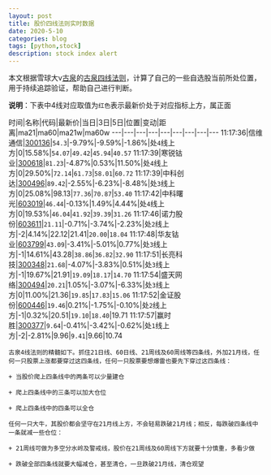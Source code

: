 ```yaml
---
layout: post
title: 股价四线法则实时数据
date: 2020-5-10
categories: blog
tags: [python,stock]
description: stock index alert
---
```



本文根据雪球大v[古泉](https://xueqiu.com/u/7148646888)的[古泉四线法则](https://xueqiu.com/7148646888/130498192)，计算了自己的一些自选股当前所处位置，用于持续追踪验证，帮助自己进行判断。

**说明**：下表中4线对应取值为`红色`表示最新价处于对应指标上方，属正面

时间|名称|代码|最新价|当日|3日|5日|位置|变动|距离|ma21|ma60|ma21w|ma60w
---|---|---|---|---|---|---|---|---
11:17:36|信维通信|[300136](https://xueqiu.com/S/SZ300136)|`54.3`|-9.79%|-9.59%|-1.86%|处`4`线上方|0|15.58%|`54.07`|`49.42`|`45.94`|`40.57`
11:17:39|寒锐钴业|[300618](https://xueqiu.com/S/SZ300618)|`81.23`|-4.87%|0.53%|11.50%|处`4`线上方|0|29.50%|`72.14`|`61.73`|`58.01`|`60.72`
11:17:39|中科创达|[300496](https://xueqiu.com/S/SZ300496)|`89.42`|-2.55%|-6.23%|-8.48%|处`3`线上方|0|25.08%|98.13|`77.36`|`70.87`|`53.40`
11:17:42|中科曙光|[603019](https://xueqiu.com/S/SH603019)|`46.44`|-0.13%|1.49%|4.44%|处`4`线上方|0|19.53%|`46.04`|`41.92`|`39.39`|`31.26`
11:17:46|诺力股份|[603611](https://xueqiu.com/S/SH603611)|`21.11`|-0.71%|-3.74%|-2.23%|处`2`线上方|-2|4.14%|22.12|21.41|`20.00`|`18.04`
11:17:48|华友钴业|[603799](https://xueqiu.com/S/SH603799)|`43.09`|-3.41%|-5.01%|0.77%|处`3`线上方|-1|14.61%|43.28|`38.86`|`36.82`|`32.90`
11:17:51|长亮科技|[300348](https://xueqiu.com/S/SZ300348)|`21.68`|-4.07%|-3.83%|0.51%|处`3`线上方|-1|19.67%|21.91|`19.09`|`18.17`|`14.70`
11:17:54|盛天网络|[300494](https://xueqiu.com/S/SZ300494)|`20.21`|1.05%|-3.07%|-6.33%|处`3`线上方|0|11.00%|21.36|`19.85`|`17.83`|`15.06`
11:17:52|金证股份|[600446](https://xueqiu.com/S/SH600446)|`19.46`|0.21%|-1.75%|-0.10%|处`2`线上方|-1|0.32%|20.51|`19.10`|`18.40`|19.71
11:17:57|赢时胜|[300377](https://xueqiu.com/S/SZ300377)|`9.64`|-0.41%|-3.42%|-0.62%|处`1`线上方|-2|-2.81%|9.96|`9.41`|9.66|10.74

```
古泉4线法则的精髓如下。抓住21日线、60日线、21周线及60周线等四条线，外加21月线，任何一只股票上涨都要穿过这四条线，任何一只股票要想爆雷也要先下穿过这四条线：

+ 当股价爬上四条线中的两条可以少量建仓

+ 爬上四条线中的三条可以加大仓位

+ 爬上四条线中的四条可以全仓

任何一只大牛，其股价都会坚守在21月线上方，不会轻易跌破21月线；相反，每跌破四条线中一条就减一些仓位：

+ 21周线可做为多空分水岭及警戒线，股价在21周线及60周线下方就要十分慎重，多看少做

+ 跌破全部四条线就要大幅减仓，甚至清仓，一旦跌破21月线，清仓观望
```